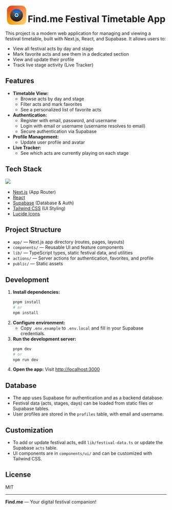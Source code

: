 <p>
 <img src="public/icon.svg" width="60" align="left" hspace="5">
 <p>
   <h1><a>Find.me Festival Timetable App</a></h1>
 </p>
</p>

This project is a modern web application for managing and viewing a festival timetable, built with Next.js, React, and Supabase. It allows users to:

- View all festival acts by day and stage
- Mark favorite acts and see them in a dedicated section
- View and update their profile
- Track live stage activity (Live Tracker)

## Features

- **Timetable View:**
  - Browse acts by day and stage
  - Filter acts and mark favorites
  - See a personalized list of favorite acts
- **Authentication:**
  - Register with email, password, and username
  - Login with email or username (username resolves to email)
  - Secure authentication via Supabase
- **Profile Management:**
  - Update user profile and avatar
- **Live Tracker:**
  - See which acts are currently playing on each stage

## Tech Stack

<p align="left">
<img src="https://skillicons.dev/icons?i=next,react,supabase,docker,ts,tailwind"/>
</p>

- [Next.js](https://nextjs.org/) (App Router)
- [React](https://react.dev/)
- [Supabase](https://supabase.com/) (Database & Auth)
- [Tailwind CSS](https://tailwindcss.com/) (UI Styling)
- [Lucide Icons](https://lucide.dev/)

## Project Structure
- `app/` — Next.js app directory (routes, pages, layouts)
- `components/` — Reusable UI and feature components
- `lib/` — TypeScript types, static festival data, and utilities
- `actions/` — Server actions for authentication, favorites, and profile
- `public/` — Static assets

## Development
1. **Install dependencies:**
   ```sh
   pnpm install
   # or
   npm install
   ```
2. **Configure environment:**
   - Copy `.env.example` to `.env.local` and fill in your Supabase credentials.
3. **Run the development server:**
   ```sh
   pnpm dev
   # or
   npm run dev
   ```
4. **Open the app:**
   Visit [http://localhost:3000](http://localhost:3000)

## Database
- The app uses Supabase for authentication and as a backend database.
- Festival data (acts, stages, days) can be loaded from static files or Supabase tables.
- User profiles are stored in the `profiles` table, with email and username.

## Customization
- To add or update festival acts, edit `lib/festival-data.ts` or update the Supabase `acts` table.
- UI components are in `components/ui/` and can be customized with Tailwind CSS.

## License
MIT

---

**Find.me** — Your digital festival companion!
